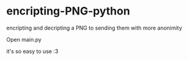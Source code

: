 # encripting-PNG-python
encripting and decripting a PNG to sending them with more anonimity

Open main.py

it's so easy to use :3
